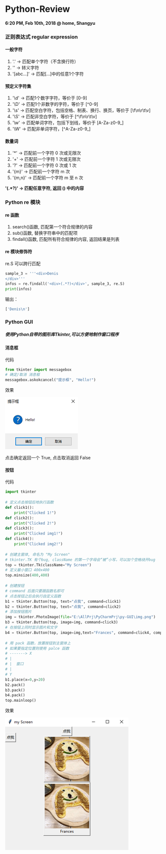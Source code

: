 # Python-Review

#### 6:20 PM, Feb 10th, 2018 @ home, Shangyu

### 正则表达式 regular expression

#### 一般字符

1. '.' -> 匹配单个字符（不含换行符）
2. '\' -> 转义字符
3. '[abc...]' -> 匹配[...]中的任意1个字符

####  预定义字符集

1. '\d' -> 匹配1个数字字符，等价于 [0-9]
2. '\D' -> 匹配1个非数字的字符，等价于 [^0-9]
3. '\s' -> 匹配空白字符，包括空格、制表、换行、换页，等价于 [\f\n\r\t\v]
4. '\S' -> 匹配非空白字符，等价于 [^\f\n\r\t\v]
5. '\w' -> 匹配单词字符，包括下划线，等价于 [A-Za-z0-9_]
6. '\W' -> 匹配非单词字符，[^A-Za-z0-9_]

####  数量词

1. '*' -> 匹配前一个字符 0 次或无限次
2. '+' -> 匹配前一个字符 1 次或无限次
3. '?' -> 匹配前一个字符 0 次或 1 次
4. '{m}' -> 匹配前一个字符 m 次
5. '{m,n}' -> 匹配前一个字符 m 至 n 次

__'(.*?)' -> 匹配任意字符, 返回 () 中的内容__

### Python re 模块

#### re 函数

1. search()函数, 匹配第一个符合规律的内容
2. sub()函数, 替换字符串中的匹配项
3. findall()函数, 匹配所有符合规律的内容, 返回结果是列表

#### re 模块修饰符
re.S 可以跨行匹配

```python
sample_3 = '''<div>Denis
</div>'''
infos = re.findall('<div>(.*?)</div>', sample_3, re.S)
print(infos)
```

输出：

```python
['Denis\n']
```

### Python GUI

##### 使用Python自带的图形库Tkinter,可以方便地制作窗口程序

#### 消息框

代码

```python
from tkinter import messagebox
# 确定/取消 消息框
messagebox.askokcancel("提示框", "Hello!")
```

效果

![](https://github.com/Oslomayor/Markdown-Imglib/blob/master/Imgs/tkinter%E6%B6%88%E6%81%AF%E6%A1%86.PNG?raw=true)

点击确定返回一个 True, 点击取消返回 False

#### 按钮

代码

```python
import tkinter

# 定义点击按钮后地执行函数
def click1():
    print("Clicked 1!")
def click2():
    print("Clicked 2!")
def click3():
    print("Clicked img1!")
def click4():
    print("Clicked img2!")

# 创建主窗体, 命名为 "My Screen"
# tkinter.TK 有个bug, className 的第一个字母会“被”小写，可以加个空格绕开bug
top = tkinter.Tk(className="My Screen")
# 定义最小窗口 400x400
top.minsize(400,400)

# 创建按钮
# command 后面只要跟函数名即可
# 点击按钮之后会执行自定义函数
b1 = tkinter.Button(top, text="点我", command=click1)
b2 = tkinter.Button(top, text="点我", command=click2)
# 添加按钮图片
img = tkinter.PhotoImage(file="E:\AllPrj\PyCharmPrj\py-GUI\img.png")
b3 = tkinter.Button(top, image=img, command=click3)
# 在按钮上同时显示图片和文字
b4 = tkinter.Button(top, image=img,text="Frances", command=click4, compound="top")

# 用 pack 函数，放置按钮到主窗体上
# 如果要指定位置则使用 palce 函数
# -------> X
# |
# |  窗口
# |
# Y
b1.place(x=0,y=20)
b2.pack()
b3.pack()
b4.pack()
top.mainloop()
```

效果

![](https://github.com/Oslomayor/Markdown-Imglib/blob/master/Imgs/tkinter%E6%8C%89%E9%92%AE.PNG?raw=true)

